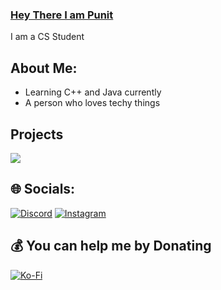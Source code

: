 ### [Hey There I am Punit](https://discord.gg/avonbot)

<!-- <a href="https://discord.com/users/765841266181144596">
<img src="https://discord.c99.nl/widget/theme-3/765841266181144596.png" alt="Discord"/>
</a> -->

I am a CS Student

## About Me:

- Learning C++ and Java currently
- A person who loves techy things

## Projects
<a href = "https://discord.gg/lovezone">
<img src="https://capsule-render.vercel.app/api?type=waving&color=0:EEFF00,100:a82da8&animation=blink&height=150&reversal=tru&width=100&theme=gruvbox&section=header&text=Avon&fontColor=15f8ef&fontSize=75&fontAlignY=39" />
</a>

## 🌐 Socials:
[![Discord](https://img.shields.io/badge/Discord-%237289DA.svg?logo=discord&logoColor=white)](https://discord.gg/https://discord.com/users/765841266181144596) [![Instagram](https://img.shields.io/badge/Instagram-%23E4405F.svg?logo=Instagram&logoColor=white)](https://instagram.com/_.itz.punit._) 


  ## 💰 You can help me by Donating
  [![Ko-Fi](https://img.shields.io/badge/Ko--fi-F16061?style=for-the-badge&logo=ko-fi&logoColor=white)](https://ko-fi.com/Punit9464) 
